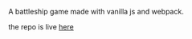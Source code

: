 A battleship game made with vanilla js and webpack.

the repo is live [here](https://craigmarc.github.io/battleship/)